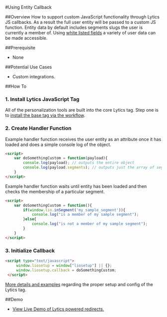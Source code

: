 #Using Entity Callback

##Overview
How to support custom JavaScript functionality through Lytics JS callbacks. As a result the full user entity will be passed to a custom JS function. Entity data by default includes segments slugs the user is currently a member of. Using [white listed fields](https://github.com/lytics/examples/blob/master/core/whitelisting_fields.md) a variety of user data can be made accessible.
  
##Prerequisite
*  None

##Potential Use Cases
*  Custom integrations.

##How To

### 1. Install Lytics JavaScript Tag
All of the personalization tools are built into the core Lytics tag. Step one is to [install the base tag via the workflow](https://activate.getlytics.com/integrations/lytics_external/connect/7d646295b81940cc823e0683245716b4/configuration).

### 2. Create Handler Function
Example handler function receives the user entity as an attribute once it has loaded and does a simple console log of the object. 

```html
<script>
	var doSomethingCustom = function(payload){
		console.log(payload); // outputs the entire object
		console.log(payload.segments); // outputs just the array of segments user is a member of
	}
</script>
```

Example handler function waits until entity has been loaded and then checks the membership of a particular segment.

```html
<script>
	var doSomethingCustom = function(){
		if(window.lio.inSegment('my_sample_segment')){
			console.log("is a member of my sample segment");
		}else{
			console.log("is not a member of my sample segment");
		}
	}
</script>
```

### 3. Initialize Callback
```html
<script type="text/javascript">
     window.liosetup = window["liosetup"] || {};
     window.liosetup.callback = doSomethingCustom;
 </script>
```
[More details and examples](../../core/javascript_tag.md) regarding the proper setup and config of the Lytics tag.
    
##Demo
* [View Live Demo of Lytics powered redirects.](http://lytics.github.io/examples/personalization-redirect.html)